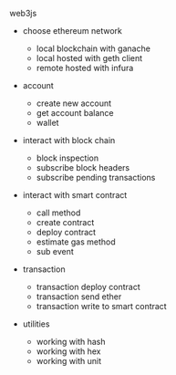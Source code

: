 web3js

- choose ethereum network
  - local blockchain with ganache
  - local hosted with geth client
  - remote hosted with infura

- account
  - create new account
  - get account balance
  - wallet

- interact with block chain
  - block inspection
  - subscribe block headers
  - subscribe pending transactions

- interact with smart contract
  - call method
  - create contract
  - deploy contract
  - estimate gas method
  - sub event

- transaction
  - transaction deploy contract
  - transaction send ether
  - transaction write to smart contract

- utilities
  - working with hash
  - working with hex
  - working with unit